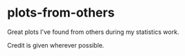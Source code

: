 # plots-from-others
Great plots I've found from others during my statistics work.

Credit is given wherever possible.

